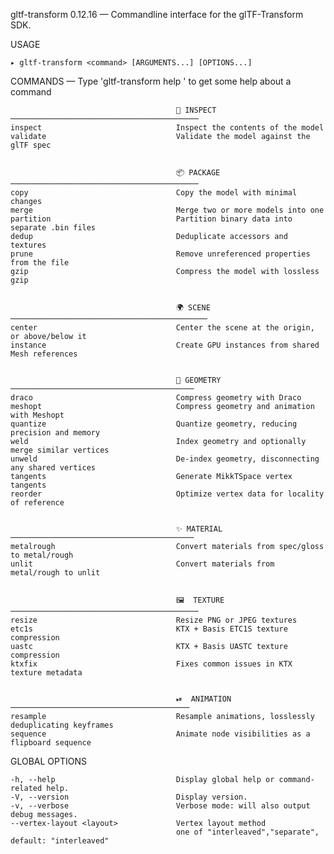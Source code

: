
  gltf-transform 0.12.16 — Commandline interface for the glTF-Transform SDK.

  USAGE 
  
    ▸ gltf-transform <command> [ARGUMENTS...] [OPTIONS...]


  COMMANDS — Type 'gltf-transform help <command>' to get some help about a command

                                                                                                
                                                                                                
                                         🔎 INSPECT ──────────────────────────────────────────  
    inspect                              Inspect the contents of the model                      
    validate                             Validate the model against the glTF spec               
                                                                                                
                                                                                                
                                         📦 PACKAGE ──────────────────────────────────────────  
    copy                                 Copy the model with minimal changes                    
    merge                                Merge two or more models into one                      
    partition                            Partition binary data into separate .bin files         
    dedup                                Deduplicate accessors and textures                     
    prune                                Remove unreferenced properties from the file           
    gzip                                 Compress the model with lossless gzip                  
                                                                                                
                                                                                                
                                         🌍 SCENE ────────────────────────────────────────────  
    center                               Center the scene at the origin, or above/below it      
    instance                             Create GPU instances from shared Mesh references       
                                                                                                
                                                                                                
                                         🕋 GEOMETRY ─────────────────────────────────────────  
    draco                                Compress geometry with Draco                           
    meshopt                              Compress geometry and animation with Meshopt           
    quantize                             Quantize geometry, reducing precision and memory       
    weld                                 Index geometry and optionally merge similar vertices   
    unweld                               De-index geometry, disconnecting any shared vertices   
    tangents                             Generate MikkTSpace vertex tangents                    
    reorder                              Optimize vertex data for locality of reference         
                                                                                                
                                                                                                
                                         ✨ MATERIAL ─────────────────────────────────────────  
    metalrough                           Convert materials from spec/gloss to metal/rough       
    unlit                                Convert materials from metal/rough to unlit            
                                                                                                
                                                                                                
                                         🖼  TEXTURE ──────────────────────────────────────────  
    resize                               Resize PNG or JPEG textures                            
    etc1s                                KTX + Basis ETC1S texture compression                  
    uastc                                KTX + Basis UASTC texture compression                  
    ktxfix                               Fixes common issues in KTX texture metadata            
                                                                                                
                                                                                                
                                         ⏯  ANIMATION ────────────────────────────────────────  
    resample                             Resample animations, losslessly deduplicating keyframes
    sequence                             Animate node visibilities as a flipboard sequence      

  GLOBAL OPTIONS

    -h, --help                           Display global help or command-related help.           
    -V, --version                        Display version.                                       
    -v, --verbose                        Verbose mode: will also output debug messages.         
    --vertex-layout <layout>             Vertex layout method                                   
                                         one of "interleaved","separate", default: "interleaved"

